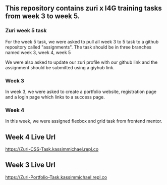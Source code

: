 
##  This repository contains zuri x I4G training tasks from week 3 to week 5.
 
### Zuri week 5 task

For the week 5 task, we were asked to pull all week 3 to 5 task to a github repository called "assignments". The task should be in three branches named week 3, week 4, week 5

We were also asked to update our zuri profile with our github link and the assignment should be submitted using a giyhub link.

### Week 3 
In week 3, we were asked to create a portfolio website, registration page and a login page which links to a success page.

### Week 4 

In this week, we were assigned flexbox and grid task from frontend mentor.


## Week 4  Live Url 

https://Zuri-CSS-Task.kassimmichael.repl.co

## Week 3 Live Url

https://Zuri-Portfolio-Task.kassimmichael.repl.co

